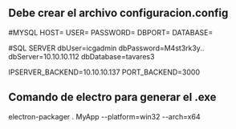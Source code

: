 
## Debe crear el archivo configuracion.config

#MYSQL
HOST= 
USER= 
PASSWORD= 
DBPORT= 
DATABASE= 

#SQL SERVER
dbUser=icgadmin
dbPassword=M4st3rk3y..
dbServer=10.10.10.112
dbDatabase=tavares3


IPSERVER_BACKEND=10.10.10.137
PORT_BACKEND=3000


## Comando de electro para generar el .exe

electron-packager . MyApp --platform=win32 --arch=x64

